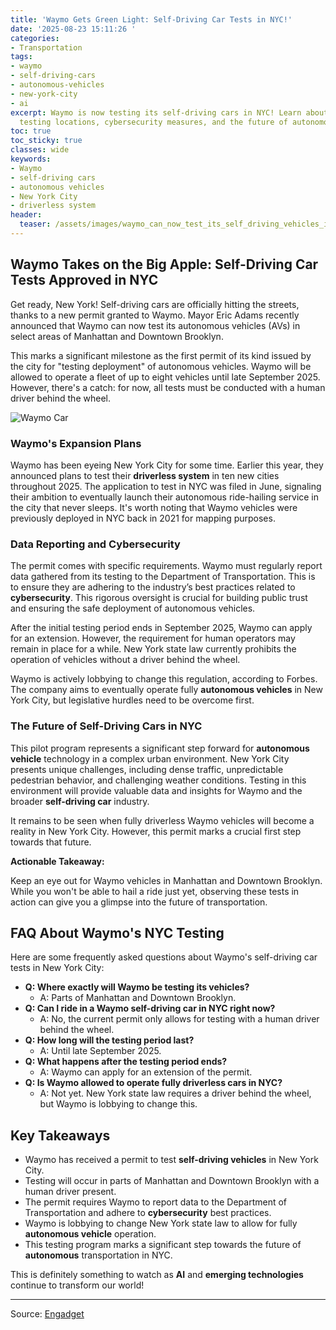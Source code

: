 ```yaml
---
title: 'Waymo Gets Green Light: Self-Driving Car Tests in NYC!'
date: '2025-08-23 15:11:26 '
categories:
- Transportation
tags:
- waymo
- self-driving-cars
- autonomous-vehicles
- new-york-city
- ai
excerpt: Waymo is now testing its self-driving cars in NYC! Learn about the permit,
  testing locations, cybersecurity measures, and the future of autonomous vehicles.
toc: true
toc_sticky: true
classes: wide
keywords:
- Waymo
- self-driving cars
- autonomous vehicles
- New York City
- driverless system
header:
  teaser: /assets/images/waymo_can_now_test_its_self_driving_vehicles_in_ne_20250823151126.jpg
---
```


## Waymo Takes on the Big Apple: Self-Driving Car Tests Approved in NYC

Get ready, New York! Self-driving cars are officially hitting the streets, thanks to a new permit granted to Waymo. Mayor Eric Adams recently announced that Waymo can now test its autonomous vehicles (AVs) in select areas of Manhattan and Downtown Brooklyn.

This marks a significant milestone as the first permit of its kind issued by the city for "testing deployment" of autonomous vehicles. Waymo will be allowed to operate a fleet of up to eight vehicles until late September 2025. However, there's a catch: for now, all tests must be conducted with a human driver behind the wheel.

![Waymo Car](https://o.aolcdn.com/images/dims?image_uri=https%3A%2F%2Fs.yimg.com%2Fos%2Fcreatr-uploaded-images%2F2025-08%2Fba860a50-8024-11f0-af72-0f6b852b1441&resize=1400%2C933&client=19f2b5e49a271b2bde77&signature=29a106f5f94acf6c3e4f50dbe3d552c2de628dc7)

### Waymo's Expansion Plans

Waymo has been eyeing New York City for some time. Earlier this year, they announced plans to test their **driverless system** in ten new cities throughout 2025. The application to test in NYC was filed in June, signaling their ambition to eventually launch their autonomous ride-hailing service in the city that never sleeps. It's worth noting that Waymo vehicles were previously deployed in NYC back in 2021 for mapping purposes.

### Data Reporting and Cybersecurity

The permit comes with specific requirements. Waymo must regularly report data gathered from its testing to the Department of Transportation. This is to ensure they are adhering to the industry’s best practices related to **cybersecurity**. This rigorous oversight is crucial for building public trust and ensuring the safe deployment of autonomous vehicles.

After the initial testing period ends in September 2025, Waymo can apply for an extension. However, the requirement for human operators may remain in place for a while. New York state law currently prohibits the operation of vehicles without a driver behind the wheel.

Waymo is actively lobbying to change this regulation, according to Forbes. The company aims to eventually operate fully **autonomous vehicles** in New York City, but legislative hurdles need to be overcome first.

### The Future of Self-Driving Cars in NYC

This pilot program represents a significant step forward for **autonomous vehicle** technology in a complex urban environment. New York City presents unique challenges, including dense traffic, unpredictable pedestrian behavior, and challenging weather conditions. Testing in this environment will provide valuable data and insights for Waymo and the broader **self-driving car** industry.

It remains to be seen when fully driverless Waymo vehicles will become a reality in New York City. However, this permit marks a crucial first step towards that future.

**Actionable Takeaway:**

Keep an eye out for Waymo vehicles in Manhattan and Downtown Brooklyn. While you won't be able to hail a ride just yet, observing these tests in action can give you a glimpse into the future of transportation.

## FAQ About Waymo's NYC Testing

Here are some frequently asked questions about Waymo's self-driving car tests in New York City:

*   **Q: Where exactly will Waymo be testing its vehicles?**
    *   A: Parts of Manhattan and Downtown Brooklyn.
*   **Q: Can I ride in a Waymo self-driving car in NYC right now?**
    *   A: No, the current permit only allows for testing with a human driver behind the wheel.
*   **Q: How long will the testing period last?**
    *   A: Until late September 2025.
*   **Q: What happens after the testing period ends?**
    *   A: Waymo can apply for an extension of the permit.
*   **Q: Is Waymo allowed to operate fully driverless cars in NYC?**
    *   A: Not yet. New York state law requires a driver behind the wheel, but Waymo is lobbying to change this.

## Key Takeaways

*   Waymo has received a permit to test **self-driving vehicles** in New York City.
*   Testing will occur in parts of Manhattan and Downtown Brooklyn with a human driver present.
*   The permit requires Waymo to report data to the Department of Transportation and adhere to **cybersecurity** best practices.
*   Waymo is lobbying to change New York state law to allow for fully **autonomous vehicle** operation.
*   This testing program marks a significant step towards the future of **autonomous** transportation in NYC.

This is definitely something to watch as **AI** and **emerging technologies** continue to transform our world!

---

Source: [Engadget](https://www.engadget.com/transportation/waymo-can-now-test-its-self-driving-vehicles-in-new-york-city-150015938.html?src=rss)